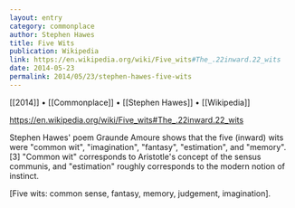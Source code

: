 ```yaml
---
layout: entry
category: commonplace
author: Stephen Hawes
title: Five Wits
publication: Wikipedia
link: https://en.wikipedia.org/wiki/Five_wits#The_.22inward.22_wits
date: 2014-05-23
permalink: 2014/05/23/stephen-hawes-five-wits
---
```


[[2014]] • [[Commonplace]] • [[Stephen Hawes]] • [[Wikipedia]]

https://en.wikipedia.org/wiki/Five_wits#The_.22inward.22_wits

Stephen Hawes' poem Graunde Amoure shows that the five (inward) wits were "common wit", "imagination", "fantasy", "estimation", and "memory".[3] "Common wit" corresponds to Aristotle's concept of the sensus communis, and "estimation" roughly corresponds to the modern notion of instinct.

[Five wits: common sense, fantasy, memory, judgement, imagination].
